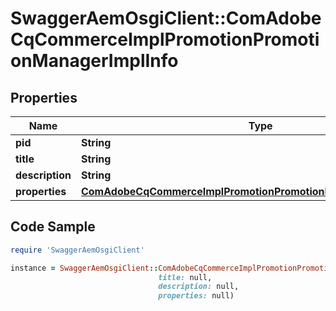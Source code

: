 # SwaggerAemOsgiClient::ComAdobeCqCommerceImplPromotionPromotionManagerImplInfo

## Properties

Name | Type | Description | Notes
------------ | ------------- | ------------- | -------------
**pid** | **String** |  | [optional] 
**title** | **String** |  | [optional] 
**description** | **String** |  | [optional] 
**properties** | [**ComAdobeCqCommerceImplPromotionPromotionManagerImplProperties**](ComAdobeCqCommerceImplPromotionPromotionManagerImplProperties.md) |  | [optional] 

## Code Sample

```ruby
require 'SwaggerAemOsgiClient'

instance = SwaggerAemOsgiClient::ComAdobeCqCommerceImplPromotionPromotionManagerImplInfo.new(pid: null,
                                 title: null,
                                 description: null,
                                 properties: null)
```


